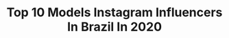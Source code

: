 ---
title: Top 10 Models Instagram Influencers In Brazil In 2020
description: >-
  Find top models Instagram influencers in Brazil in 2020. Most popular hashtags: #tbt #blue #make #hairstyle.
platform: Instagram
profiles:
  - username: "elenanjoss"
    fullname: >-
      Princesa
    location: "Brazil"
    followers: 14920
    engagement: 2329
    commentsToLikes: 0.077906
    id: ck5zycc279mgc0i145m5wtv0q
    verified: false
    hashtags: "#riodejaneiro, #tbt, #carnavaldesalvador, #fiqueemcasa"
  - username: "carolinaalmeida.0"
    fullname: >-
      𝑪𝒂𝒓𝒐𝒍𝒊𝒏𝒂 𝑨𝒍𝒎𝒆𝒊𝒅𝒂
    location: "Brazil"
    followers: 10226
    engagement: 2199
    commentsToLikes: 1.563346
    id: ck6tw2cbjplzh0j71y5g6gsln
    verified: false
    hashtags: "#makeupartist, #challengeamigas, #araci, #blue"
  - username: "victorinh4"
    fullname: >-
      V I C T O R I N H 4
    location: "Brazil"
    followers: 316160
    engagement: 1217
    commentsToLikes: 0.218133
    id: ck6u5tb5ibm3t0j718vmpku9z
    verified: false
    hashtags: "#1mdajupxt, #dontrushchallenge, #tbt"
  - username: "izabella.aguiar_"
    fullname: >-
      • IZA•
    location: "Brazil"
    followers: 2384
    engagement: 2713
    commentsToLikes: 0.248419
    id: ckapbap00z7e20i78zbw9m19a
    verified: false
    hashtags: "#model, #marketingdigital, #digitalinfluencers, #make"
  - username: "vinilobo_"
    fullname: >-
      ⠀⠀⠀⠀⠀⠀⠀⠀⠀ ⠀⠀⠀⠀ V工れ工匚工Uち ’ ㄥ口乃口
    location: "Brazil"
    followers: 12998
    engagement: 1884
    commentsToLikes: 0.101707
    id: ck9whluubygig0j78vqmxyph9
    verified: false
    hashtags: "#magro, #mundo, #gordinho, #fama"
  - username: "leal.guilherme"
    fullname: >-
      Guilherme Leal 🎯
    location: "Brazil"
    followers: 6455
    engagement: 1698
    commentsToLikes: 0.084815
    id: ck8ta6w81qo7t0j789u03bf6m
    verified: false
    hashtags: "#tbt, #bbb20, #foraprior"
  - username: "andryazevedoo"
    fullname: >-
      Andry Azevedo
    location: "Brazil"
    followers: 16211
    engagement: 1299
    commentsToLikes: 0.704161
    id: ck9wfuwpiqljl0j78e8uwxlkg
    verified: false
    hashtags: ""
  - username: "cindyrosendo_"
    fullname: >-
      Cindy Rosendo
    location: "Brazil"
    followers: 255667
    engagement: 1040
    commentsToLikes: 0.288017
    id: ck5zyvrjqamde0i14qo12prj9
    verified: false
    hashtags: ""
  - username: "motta.di"
    fullname: >-
      Diogo Motta
    location: "Brazil"
    followers: 56320
    engagement: 904
    commentsToLikes: 0.104004
    id: ck8t7thoxhxs10j78gpaklr8a
    verified: false
    hashtags: "#actors, #100mil, #blue, #menstyle"
  - username: "albariquelme"
    fullname: >-
      Alba Riquelme
    location: "Brazil"
    followers: 76259
    engagement: 666
    commentsToLikes: 0.189044
    id: ck5zjacbah8iq0i14imv5qxne
    verified: true
    hashtags: "#braids, #aldo, #tbt, #8m"
---
